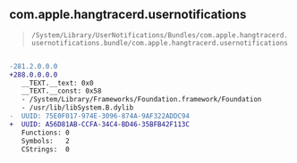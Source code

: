 ## com.apple.hangtracerd.usernotifications

> `/System/Library/UserNotifications/Bundles/com.apple.hangtracerd.usernotifications.bundle/com.apple.hangtracerd.usernotifications`

```diff

-281.2.0.0.0
+288.0.0.0.0
   __TEXT.__text: 0x0
   __TEXT.__const: 0x58
   - /System/Library/Frameworks/Foundation.framework/Foundation
   - /usr/lib/libSystem.B.dylib
-  UUID: 75E0F017-974E-3096-874A-9AF322ADDC94
+  UUID: A56D81AB-CCFA-34C4-BD46-35BFB42F113C
   Functions: 0
   Symbols:   2
   CStrings:  0

```
